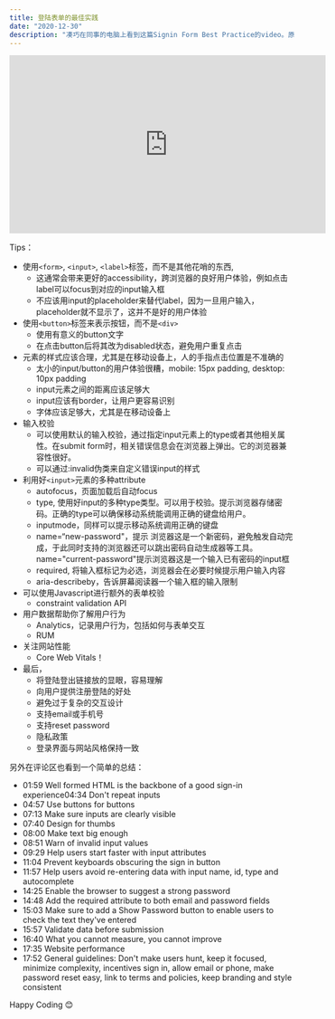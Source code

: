 ```yaml
---
title: 登陆表单的最佳实践
date: "2020-12-30"
description: "凑巧在同事的电脑上看到这篇Signin Form Best Practice的video。原来表单的最佳实践，不是什么高端的pattern，而是回归原生，回归纯粹，下面是一些简要笔记"
---
```


<iframe width="560" height="315" src="https://www.youtube.com/embed/alGcULGtiv8" frameborder="0" allow="accelerometer; autoplay; clipboard-write; encrypted-media; gyroscope; picture-in-picture" allowfullscreen></iframe>


Tips：
* 使用`<form>`, `<input>`, `<label>`标签，而不是其他花哨的东西, 
  * 这通常会带来更好的accessibility，跨浏览器的良好用户体验，例如点击label可以focus到对应的input输入框
  * 不应该用input的placeholder来替代label，因为一旦用户输入，placeholder就不显示了，这并不是好的用户体验
* 使用`<button>`标签来表示按钮，而不是`<div>`
  * 使用有意义的button文字
  * 在点击button后将其改为disabled状态，避免用户重复点击
* 元素的样式应该合理，尤其是在移动设备上，人的手指点击位置是不准确的
  * 太小的input/button的用户体验很糟，mobile: 15px padding, desktop: 10px padding
  * input元素之间的距离应该足够大
  * input应该有border，让用户更容易识别
  * 字体应该足够大，尤其是在移动设备上
* 输入校验
  * 可以使用默认的输入校验，通过指定input元素上的type或者其他相关属性。在submit form时，相关错误信息会在浏览器上弹出。它的浏览器兼容性很好。
  * 可以通过:invalid伪类来自定义错误input的样式
* 利用好`<input>`元素的多种attribute
  * autofocus，页面加载后自动focus
  * type, 使用好input的多种type类型。可以用于校验。提示浏览器存储密码。正确的type可以确保移动系统能调用正确的键盘给用户。
  * inputmode，同样可以提示移动系统调用正确的键盘
  * name=“new-password"，提示 浏览器这是一个新密码，避免触发自动完成，于此同时支持的浏览器还可以跳出密码自动生成器等工具。name="current-password"提示浏览器这是一个输入已有密码的input框
  * required, 将输入框标记为必选，浏览器会在必要时候提示用户输入内容
  * aria-describeby，告诉屏幕阅读器一个输入框的输入限制
* 可以使用Javascript进行额外的表单校验
  * constraint validation API
* 用户数据帮助你了解用户行为
  * Analytics，记录用户行为，包括如何与表单交互
  * RUM
* 关注网站性能
  * Core Web Vitals！
* 最后，
  * 将登陆登出链接放的显眼，容易理解
  * 向用户提供注册登陆的好处
  * 避免过于复杂的交互设计
  * 支持email或手机号
  * 支持reset password
  * 隐私政策
  * 登录界面与网站风格保持一致





另外在评论区也看到一个简单的总结：

* 01:59 Well formed HTML is the backbone of a good sign-in experience04:34 Don't repeat inputs
* 04:57 Use buttons for buttons
* 07:13 Make sure inputs are clearly visible
* 07:40 Design for thumbs
* 08:00 Make text big enough
* 08:51 Warn of invalid input values
* 09:29 Help users start faster with input attributes
* 11:04 Prevent keyboards obscuring the sign in button
* 11:57 Help users avoid re-entering data with input name, id, type and autocomplete
* 14:25 Enable the browser to suggest a strong password
* 14:48 Add the required attribute to both email and password fields
* 15:03 Make sure to add a Show Password button to enable users to check the text they've entered
* 15:57 Validate data before submission
* 16:40 What you cannot measure, you cannot improve
* 17:35 Website performance
* 17:52 General guidelines: Don't make users hunt, keep it focused, minimize complexity, incentives sign in, allow email or phone, make password reset easy, link to terms and policies, keep branding and style consistent



Happy Coding 😊
